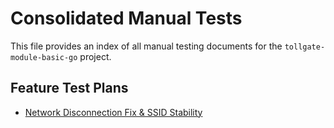 # Consolidated Manual Tests

This file provides an index of all manual testing documents for the `tollgate-module-basic-go` project.

## Feature Test Plans

*   [Network Disconnection Fix & SSID Stability](./manual_tests_network_fix_and_ssid_stability.md)